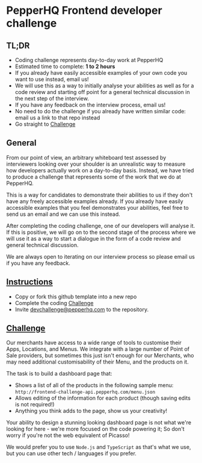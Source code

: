 # PepperHQ Frontend developer challenge

## TL;DR
* Coding challenge represents day-to-day work at PepperHQ
* Estimated time to complete: **1 to 2 hours**
* If you already have easily accessible examples of your own code you want to use instead, email us!
* We will use this as a way to initially analyse your abilities as well as for a code review and starting off point for a general technical discussion in the next step of the interview.
* If you have any feedback on the interview process, email us! 
* No need to do the challenge if you already have written similar code: email us a link to that repo instead
* Go straight to [Challenge](#challenge)

## General
From our point of view, an arbitrary whiteboard test assessed by interviewers looking over your shoulder is an unrealistic way to measure how developers actually work on a day-to-day basis. Instead, we have tried to produce a challenge that represents some of the work that we do at PepperHQ.

This is a way for candidates to demonstrate their abilities to us if they don't have any freely accessible examples already. If you already have easily accessible examples that you feel demonstrates your abilities, feel free to send us an email and we can use this instead. 

After completing the coding challenge, one of our developers will analyse it. If this is positive, we will go on to the second stage of the process where we will use it as a way to start a dialogue in the form of a code review and general technical discussion.

We are always open to iterating on our interview process so please email us if you have any feedback.

## [Instructions](#instructions)

* Copy or fork this github template into a new repo
* Complete the coding [Challenge](#challenge)
* Invite devchallenge@pepperhq.com to the repository.

## [Challenge](#challenge)

Our merchants have access to a wide range of tools to customise their Apps, Locations, and Menus. We integrate with a large number of Point of Sale providers, but sometimes this just isn't enough for our Merchants, who may need additional customisability of their Menu, and the products on it.

The task is to build a dashboard page that:
* Shows a list of all of the products in the following sample menu: `http://frontend-challenge-api.pepperhq.com/menu.json`
* Allows editing of the information for each product (though saving edits is not required!)
* Anything you think adds to the page, show us your creativity!

Your ability to design a stunning looking dashboard page is not what we're looking for here - we're more focused on the code powering it; So don't worry if you're not the web equivalent of Picasso!

We would prefer you to use `Node.js` and `TypeScript` as that's what we use, but you can use other tech / languages if you prefer.

